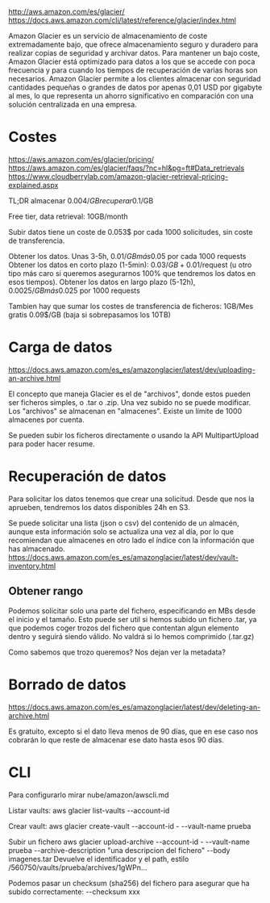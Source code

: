 http://aws.amazon.com/es/glacier/
https://docs.aws.amazon.com/cli/latest/reference/glacier/index.html

Amazon Glacier es un servicio de almacenamiento de coste extremadamente bajo, que ofrece almacenamiento seguro y duradero para realizar copias de seguridad y archivar datos. Para mantener un bajo coste, Amazon Glacier está optimizado para datos a los que se accede con poca frecuencia y para cuando los tiempos de recuperación de varias horas son necesarios. Amazon Glacier permite a los clientes almacenar con seguridad cantidades pequeñas o grandes de datos por apenas 0,01 USD por gigabyte al mes, lo que representa un ahorro significativo en comparación con una solución centralizada en una empresa.




# Costes
https://aws.amazon.com/es/glacier/pricing/
https://aws.amazon.com/es/glacier/faqs/?nc=hl&pg=ft#Data_retrievals
https://www.cloudberrylab.com/amazon-glacier-retrieval-pricing-explained.aspx

TL;DR
almacenar 0.004$/GB
recuperar 0.1$/GB

Free tier, data retrieval: 10GB/month

Subir datos tiene un coste de 0.053$ por cada 1000 solicitudes, sin coste de transferencia.

Obtener los datos. Unas 3-5h, 0.01$/GB más 0.05$ por cada 1000 requests
Obtener los datos en corto plazo (1-5min): 0.03$/GB + 0.01$/request (u otro tipo más caro si queremos asegurarnos 100% que tendremos los datos en esos tiempos).
Obtener los datos en largo plazo (5-12h), 0.0025$/GB más 0.025$ por 1000 requests

Tambien hay que sumar los costes de transferencia de ficheros:
1GB/Mes gratis
0.09$/GB (baja si sobrepasamos los 10TB)



# Carga de datos
https://docs.aws.amazon.com/es_es/amazonglacier/latest/dev/uploading-an-archive.html

El concepto que maneja Glacier es el de "archivos", donde estos pueden ser ficheros simples, o .tar o .zip. Una vez subido no se puede modificar.
Los "archivos" se almacenan en "almacenes". Existe un límite de 1000 almacenes por cuenta.

Se pueden subir los ficheros directamente o usando la API MultipartUpload para poder hacer resume.



# Recuperación de datos

Para solicitar los datos tenemos que crear una solicitud. Desde que nos la aprueben, tendremos los datos disponibles 24h en S3.

Se puede solicitar una lista (json o csv) del contenido de un almacén, aunque esta información solo se actualiza una vez al día, por lo que recomiendan que almacenes en otro lado el índice con la información que has almacenado.
https://docs.aws.amazon.com/es_es/amazonglacier/latest/dev/vault-inventory.html



## Obtener rango
Podemos solicitar solo una parte del fichero, especificando en MBs desde el inicio y el tamaño.
Esto puede ser util si hemos subido un fichero .tar, ya que podemos coger trozos del fichero que contentan algun elemento dentro y seguirá siendo válido.
No valdrá si lo hemos comprimido (.tar.gz)

Como sabemos que trozo queremos? Nos dejan ver la metadata?



# Borrado de datos
https://docs.aws.amazon.com/es_es/amazonglacier/latest/dev/deleting-an-archive.html

Es gratuito, excepto si el dato lleva menos de 90 días, que en ese caso nos cobrarán lo que reste de almacenar ese dato hasta esos 90 días.



# CLI
Para configurarlo mirar nube/amazon/awscli.md

Listar vaults:
aws glacier list-vaults --account-id

Crear vault:
aws glacier create-vault --account-id - --vault-name prueba

Subir un fichero
aws glacier upload-archive --account-id - --vault-name prueba --archive-description "una descripcion del fichero" --body imagenes.tar
Devuelve el identificador y el path, estilo /560750/vaults/prueba/archives/1gWPn...

Podemos pasar un checksum (sha256) del fichero para asegurar que ha subido correctamente:
--checksum xxx

